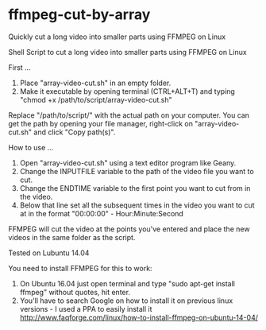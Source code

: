 # ffmpeg-cut-by-array
Quickly cut a long video into smaller parts using FFMPEG on Linux

Shell Script to cut a long video into smaller parts using FFMPEG on Linux

First ...

1. Place "array-video-cut.sh" in an empty folder.
2. Make it executable by opening terminal (CTRL+ALT+T) and typing "chmod +x /path/to/script/array-video-cut.sh"

Replace "/path/to/script/" with the actual path on your computer. You can get the path by opening your file manager, right-click on "array-video-cut.sh" and click "Copy path(s)".


How to use ...

1. Open "array-video-cut.sh" using a text editor program like Geany.
2. Change the INPUTFILE variable to the path of the video file you want to cut.
3. Change the ENDTIME variable to the first point you want to cut from in the video.
4. Below that line set all the subsequent times in the video you want to cut at in the format "00:00:00" - Hour:Minute:Second
 

FFMPEG will cut the video at the points you've entered and place the new videos in the same folder as the script.

Tested on Lubuntu 14.04

You need to install FFMPEG for this to work:

1. On Ubuntu 16.04 just open terminal and type "sudo apt-get install ffmpeg" without quotes, hit enter.
2. You'll have to search Google on how to install it on previous linux versions - I used a PPA to easily install it http://www.faqforge.com/linux/how-to-install-ffmpeg-on-ubuntu-14-04/
